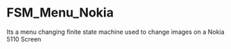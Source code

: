 # FSM_Menu_Nokia
Its a menu changing finite state machine used to change images on a Nokia 5110 Screen 
